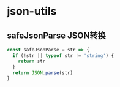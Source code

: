 # json-utils

## safeJsonParse  JSON转换

```javascript
const safeJsonParse = str => {
  if (!str || typeof str != 'string') {
    return str
  }
  return JSON.parse(str)
}
```
